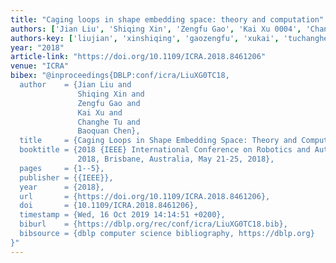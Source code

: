 ```yaml
---
title: "Caging loops in shape embedding space: theory and computation"
authors: ['Jian Liu', 'Shiqing Xin', 'Zengfu Gao', 'Kai Xu 0004', 'Changhe Tu', 'Baoquan Chen']
authors-key: ['liujian', 'xinshiqing', 'gaozengfu', 'xukai', 'tuchanghe', 'chenbaoquan']
year: "2018"
article-link: "https://doi.org/10.1109/ICRA.2018.8461206"
venue: "ICRA"
bibex: "@inproceedings{DBLP:conf/icra/LiuXG0TC18,
  author    = {Jian Liu and
               Shiqing Xin and
               Zengfu Gao and
               Kai Xu and
               Changhe Tu and
               Baoquan Chen},
  title     = {Caging Loops in Shape Embedding Space: Theory and Computation},
  booktitle = {2018 {IEEE} International Conference on Robotics and Automation, {ICRA}
               2018, Brisbane, Australia, May 21-25, 2018},
  pages     = {1--5},
  publisher = {{IEEE}},
  year      = {2018},
  url       = {https://doi.org/10.1109/ICRA.2018.8461206},
  doi       = {10.1109/ICRA.2018.8461206},
  timestamp = {Wed, 16 Oct 2019 14:14:51 +0200},
  biburl    = {https://dblp.org/rec/conf/icra/LiuXG0TC18.bib},
  bibsource = {dblp computer science bibliography, https://dblp.org}
}"
---
```

